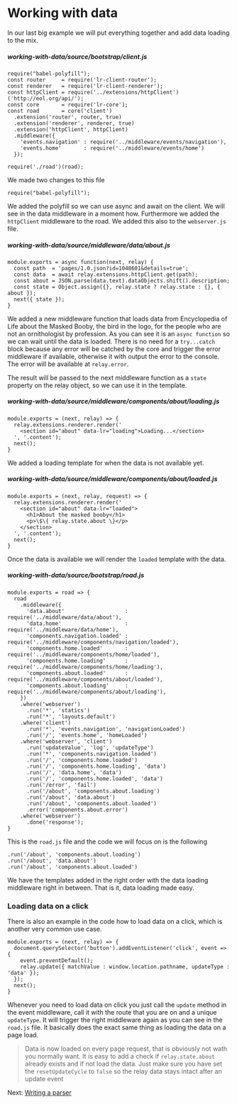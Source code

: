 # Working with data

In our last big example we will put everything together and add data loading to the mix.

##### working-with-data/source/bootstrap/client.js
```
require("babel-polyfill");
const router     = require('lr-client-router');
const renderer   = require('lr-client-renderer');
const httpClient = require('../extensions/httpClient')('http://eol.org/api/');
const core       = require('lr-core');
const road       = core('client')
  .extension('router', router, true)
  .extension('renderer', renderer, true)
  .extension('httpClient', httpClient)
  .middleware({
    'events.navigation' : require('../middleware/events/navigation'),
    'events.home'       : require('../middleware/events/home')
  });

require('./road')(road);
```

We made two changes to this file

```
require("babel-polyfill");
```

We added the polyfill so we can use async and await on the client. We will see in the data middleware in a moment how. Furthermore we added the `httpClient` middleware to the road. We added this also to the `webserver.js` file.


##### working-with-data/source/middleware/data/about.js
```
module.exports = async function(next, relay) {
  const path  = 'pages/1.0.json?id=1048601&details=true';
  const data  = await relay.extensions.httpClient.get(path);
  const about = JSON.parse(data.text).dataObjects.shift().description;
  const state = Object.assign({}, relay.state ? relay.state : {}, { about });
  next({ state });
}

```

We added a new middleware function that loads data from Encyclopedia of Life about the Masked Booby, the bird in the logo, for the people who are not an ornithologist by profession. As you can see it is an `async function` so we can wait until the data is loaded. There is no need for a `try...catch` block because any error will be catched by the core and trigger the error middleware if available, otherwise it with output the error to the console. The error will be available at `relay.error`.

The result will be passed to the next middleware function as a `state` property on the relay object, so we can use it in the template.

##### working-with-data/source/middleware/components/about/loading.js

```
module.exports = (next, relay) => {
  relay.extensions.renderer.render('
    <section id="about" data-lr="loading">Loading...</section>
  ', '.content');
  next();
}
```

We added a loading template for when the data is not available yet.


##### working-with-data/source/middleware/components/about/loaded.js

```
module.exports = (next, relay, request) => {
  relay.extensions.renderer.render('
    <section id="about" data-lr="loaded">
      <h1>About the masked booby</h1>
      <p>\$\{ relay.state.about \}</p>
    </section>
  ', '.content');
  next();
}

```

Once the data is available we will render the `loaded` template with the data.


##### working-with-data/source/bootstrap/road.js

```
module.exports = road => {
  road
    .middleware({
      'data.about'                   : require('../middleware/data/about'),
      'data.home'                    : require('../middleware/data/home'),
      'components.navigation.loaded' : require('../middleware/components/navigation/loaded'),
      'components.home.loaded'       : require('../middleware/components/home/loaded'),
      'components.home.loading'      : require('../middleware/components/home/loading'),
      'components.about.loaded'      : require('../middleware/components/about/loaded'),
      'components.about.loading'     : require('../middleware/components/about/loading'),
    })
    .where('webserver')
      .run('*', 'statics')
      .run('*', 'layouts.default')
    .where('client')
      .run('*', 'events.navigation', 'navigationLoaded')
      .run('/', 'events.home', 'homeLoaded')
    .where('webserver', 'client')
      .run('updateValue', 'log', 'updateType')
      .run('*', 'components.navigation.loaded')
      .run('/', 'components.home.loaded')
      .run('/', 'components.home.loading', 'data')
      .run('/', 'data.home', 'data')
      .run('/', 'components.home.loaded', 'data')
      .run('/error', 'fail')
      .run('/about', 'components.about.loading')
      .run('/about', 'data.about')
      .run('/about', 'components.about.loaded')
      .error('components.about.error')
    .where('webserver')
      .done('response');
}
```

This is the `road.js` file and the code we will focus on is the following

```
.run('/about', 'components.about.loading')
.run('/about', 'data.about')
.run('/about', 'components.about.loaded')

```

We have the templates added in the right order with the data loading middleware right in between. That is it, data loading made easy.

### Loading data on a click

There is also an example in the code how to load data on a click, which is another very common use case. 

```
module.exports = (next, relay) => {
  document.querySelector('button').addEventListener('click', event => {
    event.preventDefault();
    relay.update({ matchValue : window.location.pathname, updateType : 'data' });
  });
  next();
}
```

Whenever you need to load data on click you just call the `update` method in the event middleware, call it with the route that you are on and a unique `updateType`. It will trigger the right middleware again as you can see in the `road.js` file. It basically does the exact same thing as loading the data on a page load.

> Data is now loaded on every page request, that is obviously not wath you normally want. It is easy to add a check if `relay.state.about` already exists and if not load the data. Just make sure you have set the `resetUpdateCycle` to `false` so the relay data stays intact after an update event

Next: [Writing a parser](/guide/writing-parsers)
